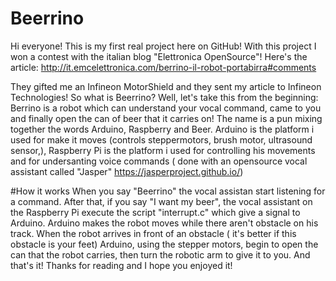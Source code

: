 # Beerrino
 Hi everyone! This is my first real project here on GitHub!
 With this project I won a contest with the italian blog "Elettronica OpenSource"!
 Here's the article: http://it.emcelettronica.com/berrino-il-robot-portabirra#comments
 
 They gifted me an Infineon MotorShield and they sent my article to Infineon Technologies!
 So what is Beerrino? Well, let's take this from the beginning:
 Berrino is a robot which can understand your vocal command, came to you and finally open the can of beer that it carries on!
 The name is a pun mixing together the words Arduino, Raspberry and Beer. Arduino is the platform i used for make it moves 
 (controls steppermotors, brush motor, ultrasound sensor,), Raspberry Pi is the platform i used for controlling his movements
 and for undersanting voice commands ( done with an opensource vocal assistant called "Jasper" https://jasperproject.github.io/)
 
 #How it works
 When you say "Beerrino" the vocal assistan start listening for a command. After that, if you say "I want my beer", the vocal
 assistant on the Raspberry Pi execute the script "interrupt.c" which give a signal to Arduino. Arduino makes the robot moves while
 there aren't obstacle on his track. When the robot arrives in front of an obstacle ( it's better if this obstacle is your feet)
 Arduino, using the stepper motors, begin to open the can that the robot carries, then turn the robotic arm to give it to you.
 And that's it! Thanks for reading and I hope you enjoyed it!
 
